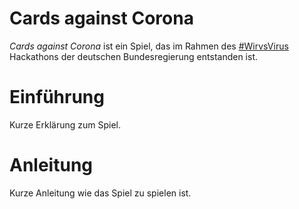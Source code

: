 # Cards against Corona

*Cards against Corona* ist ein Spiel, das im Rahmen des [#WirvsVirus](https://wirvsvirushackathon.org) Hackathons der deutschen Bundesregierung entstanden ist.

# Einführung

Kurze Erklärung zum Spiel.

# Anleitung

Kurze Anleitung wie das Spiel zu spielen ist.


